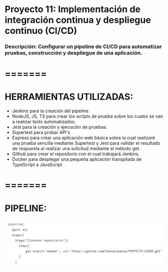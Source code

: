 # Proyecto 11: Implementación de integración continua y despliegue continuo (CI/CD) 
### Descripción: Configurar un pipeline de CI/CD para automatizar pruebas, construcción y despliegue de una aplicación. 

# =======
# HERRAMIENTAS UTILIZADAS:
- Jenkins para la creación del pipeline.
- NodeJS, JS, TS para crear los scripts de prueba sobre los cuales se van a realizar tests automatizados.
- Jest para la creación y ejecución de pruebas. 
- Supertest para probar API's
- Express para crear una aplicación web básica sobre la cual realizaré una prueba sencilla mediante Supertest y Jest para validar el resultado de respuesta al realizar una solicitud mediante el método get.
- Github para crear el repositorio con el cual trabajará Jenkins.
- Docker para desplegar una pequeña aplicación transpilada de TypeScript a JavaScript


# =======
# PIPELINE:
![](https://github.com/DianaLlamoca/IMAGENES-PROYECTO/blob/main/Imagenes/I1.JPG)
